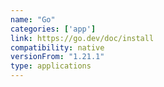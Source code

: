 ```yaml
---
name: "Go"
categories: ['app']
link: https://go.dev/doc/install
compatibility: native
versionFrom: "1.21.1"
type: applications
---
```


